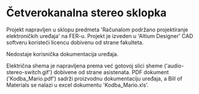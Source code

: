# Četverokanalna stereo sklopka

Projekt napravljen u sklopu predmeta 'Računalom podržano projektiranje elektroničkih uređaja' na FER-u. Projekt je izveden u 'Altium Designer' CAD softveru koristeći licencu dobivenu od strane fakulteta.

Nedostaje korisnička dokumentacija uređaja.

Električna shema je napravljena prema već gotovoj slici sheme ('audio-stereo-switch.gif') dobivene od strane asistenata. PDF dokument ('Kodba_Mario.pdf') sadrži proizvodnu dokumentaciju uređaja, a Bill of Materials se nalazi u excel dokumentu 'Kodba_Mario.xls'.
